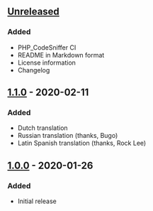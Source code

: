 ## [Unreleased]

### Added

- PHP_CodeSniffer CI
- README in Markdown format
- License information
- Changelog

## [1.1.0] - 2020-02-11

### Added

- Dutch translation
- Russian translation (thanks, Bugo)
- Latin Spanish translation (thanks, Rock Lee)

## [1.0.0] - 2020-01-26

### Added

- Initial release

[Unreleased]: https://github.com/Timmy/smf-disabled-registration-redirect/compare/1.1.0...HEAD
[1.1.0]: https://github.com/Timmy/smf-disabled-registration-redirect/compare/1.0.0...1.1.0
[1.0.0]: https://github.com/Timmy/smf-disabled-registration-redirect/releases/tag/1.0.0

